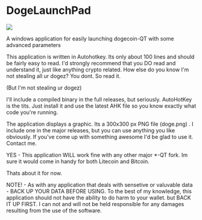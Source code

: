DogeLaunchPad
=============

<img src=http://i.imgur.com/Lvuxebi.png>

A windows application for easily launching dogecoin-QT with some advanced parameters


This application is written in Autohotkey. Its only about 100 lines and should be fairly easy to read. I'd strongly recommend that you DO read and understand it, just like anything crypto related. How else do you know I'm not stealing all
ur dogez? You dont. So read it.

(But I'm not stealing ur dogez)

I'll include a compiled binary in the full releases, but seriously. AutoHotKey is the tits. Just install it and use the latest AHK file so you know exactly what code you're running.


The application displays a graphic. Its a 300x300 px PNG file (doge.png) . I include one in the major releases, but you can use anything you like obviously. If you've come up with something awesome I'd be glad to use it. Contact me.


YES - This application WILL work fine with any other major *-QT fork. Im sure it would come in handy for both Litecoin and Bitcoin.


Thats about it for now.



NOTE! - As with any application that deals with sensetive or valuvable data - BACK UP YOUR DATA BEFORE USING. To the best of my knowledge, this application should not have the ability to do harm to your wallet. but BACK IT UP FIRST. I can not and will not be held responsible for any damages resulting from the use of the software.
